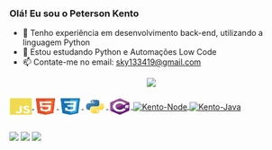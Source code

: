 ### Olá! Eu sou o Peterson Kento

- 🔭 Tenho experiência em desenvolvimento back-end, utilizando a linguagem Python
- 🌱 Estou estudando Python e Automações Low Code
- 📫 Contate-me no email: sky133419@gmail.com

<div align="center">
  <a href="https://github.com/KentoImayoshi">
  <img height="180em" src="https://github-readme-stats.vercel.app/api/top-langs/?username=KentoImayoshi&layout=compact&langs_count=7&theme=tokyonight"/>
</div>

<div style="display: inline_block"><br>
  <img align="center" alt="Kento-Js" height="30" width="40" src="https://raw.githubusercontent.com/devicons/devicon/master/icons/javascript/javascript-plain.svg">
  <img align="center" alt="Kento-HTML" height="30" width="40" src="https://raw.githubusercontent.com/devicons/devicon/master/icons/html5/html5-original.svg">
  <img align="center" alt="Kento-CSS" height="30" width="40" src="https://raw.githubusercontent.com/devicons/devicon/master/icons/css3/css3-original.svg">
  <img align="center" alt="Kento-Python" height="30" width="40" src="https://raw.githubusercontent.com/devicons/devicon/master/icons/python/python-original.svg">
  <img align="center" alt="Kento-Csharp" height="30" width="40" src="https://raw.githubusercontent.com/devicons/devicon/master/icons/csharp/csharp-original.svg">
  <img align="center" alt="Kento-Node" height="30" width="40" src="https://cdn.jsdelivr.net/gh/devicons/devicon/icons/nodejs/nodejs-original.svg">
  <img align="center" alt="Kento-Java" height="30" width="40" src="https://cdn.jsdelivr.net/gh/devicons/devicon/icons/java/java-original.svg">
 </div>
  
 ##

  
<div> 
  <a href="https://instagram.com/kentoimayoshi" target="_blank"><img src="https://img.shields.io/badge/-Instagram-%23E4405F?style=for-the-badge&logo=instagram&logoColor=white" target="_blank"></a>
  <a href = "mailto:sky13419@gmail.com"><img src="https://img.shields.io/badge/-Gmail-%23333?style=for-the-badge&logo=gmail&logoColor=white" target="_blank"></a>
  <a href="https://www.linkedin.com/in/peterson-kento-imayoshi-pereira-8ab887203" target="_blank"><img src="https://img.shields.io/badge/-LinkedIn-%230077B5?style=for-the-badge&logo=linkedin&logoColor=white" target="_blank"></a> 
  </div>
